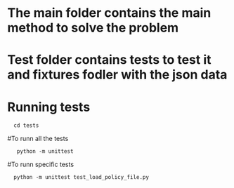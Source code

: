 
# The main folder contains the main method to solve the problem

# Test folder  contains tests to test it and fixtures fodler with the json data

# Running tests



```
  cd tests
```
#To runn all the tests 
```
   python -m unittest 
```
 #To runn specific tests
```
  python -m unittest test_load_policy_file.py
```

